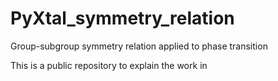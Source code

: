 # PyXtal_symmetry_relation
Group-subgroup symmetry relation applied to phase transition

This is a public repository to explain the work in 
